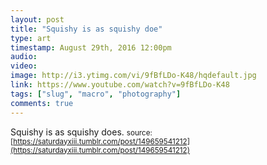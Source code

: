 ```yaml
---
layout: post
title: "Squishy is as squishy doe"
type: art
timestamp: August 29th, 2016 12:00pm
audio: 
video: 
image: http://i3.ytimg.com/vi/9fBfLDo-K48/hqdefault.jpg
link: https://www.youtube.com/watch?v=9fBfLDo-K48
tags: ["slug", "macro", "photography"]
comments: true
---
```

Squishy is as squishy does.
<small>source: [https://saturdayxiii.tumblr.com/post/149659541212](https://saturdayxiii.tumblr.com/post/149659541212)</small>